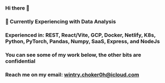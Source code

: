 ### Hi there 👋

### 🌱 Currently Experiencing with Data Analysis
### Experienced in: REST, React/Vite, GCP, Docker, Netlify, K8s, Python, PyTorch, Pandas, Numpy, SaaS, Express, and NodeJs
### You can see some of my work below, the other bits are confidential
### Reach me on my email: wintry.choker0h@icloud.com
<!--
**anasassi119/anasassi119** is a ✨ _special_ ✨ repository because its `README.md` (this file) appears on your GitHub profile.

Here are some ideas to get you started:

- 🔭 I’m currently working on ...
### 🌱 I’m currently learning ...
- 👯 I’m looking to collaborate on ...
- 🤔 I’m looking for help with ...
- 💬 Ask me about ...
- 📫 How to reach me: ...
- 😄 Pronouns: ...
- ⚡ Fun fact: ...
-->
